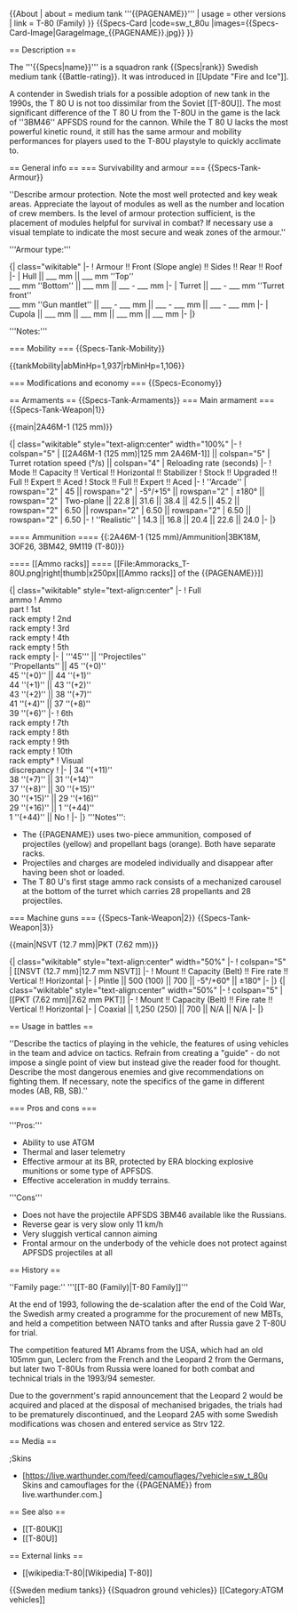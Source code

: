 {{About
| about = medium tank '''{{PAGENAME}}'''
| usage = other versions
| link = T-80 (Family)
}}
{{Specs-Card
|code=sw_t_80u
|images={{Specs-Card-Image|GarageImage_{{PAGENAME}}.jpg}}
}}

== Description ==
<!-- ''In the description, the first part should be about the history of the creation and combat usage of the vehicle, as well as its key features. In the second part, tell the reader about the ground vehicle in the game. Insert a screenshot of the vehicle, so that if the novice player does not remember the vehicle by name, he will immediately understand what kind of vehicle the article is talking about.'' -->
The '''{{Specs|name}}''' is a squadron rank {{Specs|rank}} Swedish medium tank {{Battle-rating}}. It was introduced in [[Update "Fire and Ice"]].

A contender in Swedish trials for a possible adoption of new tank in the 1990s, the T 80 U is not too dissimilar from the Soviet [[T-80U]]. The most significant difference of the T 80 U from the T-80U in the game is the lack of ''3BM46'' APFSDS round for the cannon. While the T 80 U lacks the most powerful kinetic round, it still has the same armour and mobility performances for players used to the T-80U playstyle to quickly acclimate to.

== General info ==
=== Survivability and armour ===
{{Specs-Tank-Armour}}
<!-- ''Describe armour protection. Note the most well protected and key weak areas. Appreciate the layout of modules as well as the number and location of crew members. Is the level of armour protection sufficient, is the placement of modules helpful for survival in combat? If necessary use a visual template to indicate the most secure and weak zones of the armour.'' -->
''Describe armour protection. Note the most well protected and key weak areas. Appreciate the layout of modules as well as the number and location of crew members. Is the level of armour protection sufficient, is the placement of modules helpful for survival in combat? If necessary use a visual template to indicate the most secure and weak zones of the armour.''

'''Armour type:''' <!-- The types of armour present on the vehicle and their general locations -->
<!-- Example: * Rolled homogeneous armour (Front, Side, Rear, Hull roof)
* Cast homogeneous armour (Turret, Transmission area) -->

{| class="wikitable"
|-
! Armour !! Front (Slope angle) !! Sides !! Rear !! Roof
|-
| Hull || ___ mm || ___ mm ''Top'' <br> ___ mm ''Bottom'' || ___ mm || ___ - ___ mm
|-
| Turret || ___ - ___ mm ''Turret front'' <br> ___ mm ''Gun mantlet'' || ___ - ___ mm || ___ - ___ mm || ___ - ___ mm
|-
| Cupola || ___ mm || ___ mm || ___ mm || ___ mm
|-
|}

'''Notes:''' <!-- Any additional notes which the user needs to be aware of -->
<!-- Example: * Suspension wheels are 20 mm thick, tracks are 30 mm thick, and torsion bars are 60 mm thick. -->

=== Mobility ===
{{Specs-Tank-Mobility}}
<!-- ''Write about the mobility of the ground vehicle. Estimate the specific power and manoeuvrability, as well as the maximum speed forwards and backwards.'' -->

{{tankMobility|abMinHp=1,937|rbMinHp=1,106}}

=== Modifications and economy ===
{{Specs-Economy}}

== Armaments ==
{{Specs-Tank-Armaments}}
=== Main armament ===
{{Specs-Tank-Weapon|1}}
<!-- ''Give the reader information about the characteristics of the main gun. Assess its effectiveness in a battle based on the reloading speed, ballistics and the power of shells. Do not forget about the flexibility of the fire, that is how quickly the cannon can be aimed at the target, open fire on it and aim at another enemy. Add a link to the main article on the gun: <code><nowiki>{{main|Name of the weapon}}</nowiki></code>. Describe in general terms the ammunition available for the main gun. Give advice on how to use them and how to fill the ammunition storage.'' -->
{{main|2A46M-1 (125 mm)}}

{| class="wikitable" style="text-align:center" width="100%"
|-
! colspan="5" | [[2A46M-1 (125 mm)|125 mm 2A46M-1]] || colspan="5" | Turret rotation speed (°/s) || colspan="4" | Reloading rate (seconds)
|-
! Mode !! Capacity !! Vertical !! Horizontal !! Stabilizer
! Stock !! Upgraded !! Full !! Expert !! Aced
! Stock !! Full !! Expert !! Aced
|-
! ''Arcade''
| rowspan="2" | 45 || rowspan="2" | -5°/+15° || rowspan="2" | ±180° || rowspan="2" | Two-plane || 22.8 || 31.6 || 38.4 || 42.5 || 45.2 || rowspan="2" | 6.50 || rowspan="2" | 6.50 || rowspan="2" | 6.50 || rowspan="2" | 6.50
|-
! ''Realistic''
| 14.3 || 16.8 || 20.4 || 22.6 || 24.0
|-
|}

==== Ammunition ====
{{:2A46M-1 (125 mm)/Ammunition|3BK18M, 3OF26, 3BM42, 9M119 (T-80)}}

==== [[Ammo racks]] ====
[[File:Ammoracks_T-80U.png|right|thumb|x250px|[[Ammo racks]] of the {{PAGENAME}}]]
<!-- '''Last updated:''' -->
{| class="wikitable" style="text-align:center"
|-
! Full<br>ammo
! Ammo<br>part
! 1st<br>rack empty
! 2nd<br>rack empty
! 3rd<br>rack empty
! 4th<br>rack empty
! 5th<br>rack empty
|-
| '''45''' || ''Projectiles'' <br> ''Propellants'' || 45&nbsp;''(+0)'' <br> 45&nbsp;''(+0)'' || 44&nbsp;''(+1)'' <br> 44&nbsp;''(+1)'' || 43&nbsp;''(+2)'' <br> 43&nbsp;''(+2)'' || 38&nbsp;''(+7)'' <br> 41&nbsp;''(+4)'' || 37&nbsp;''(+8)'' <br> 39&nbsp;''(+6)''
|-
! 6th<br>rack empty
! 7th<br>rack empty
! 8th<br>rack empty
! 9th<br>rack empty
! 10th<br>rack empty*
! Visual<br>discrepancy
!
|-
| 34&nbsp;''(+11)'' <br> 38&nbsp;''(+7)'' || 31&nbsp;''(+14)'' <br> 37&nbsp;''(+8)'' || 30&nbsp;''(+15)'' <br> 30&nbsp;''(+15)'' || 29&nbsp;''(+16)'' <br> 29&nbsp;''(+16)'' || 1&nbsp;''(+44)'' <br> 1&nbsp;''(+44)'' || No
!
|-
|}
'''Notes''':

* The {{PAGENAME}} uses two-piece ammunition, composed of projectiles (yellow) and propellant bags (orange). Both have separate racks.
* Projectiles and charges are modeled individually and disappear after having been shot or loaded.
* The T 80 U's first stage ammo rack consists of a mechanized carousel at the bottom of the turret which carries 28 propellants and 28 projectiles.

=== Machine guns ===
{{Specs-Tank-Weapon|2}}
{{Specs-Tank-Weapon|3}}
<!-- ''Offensive and anti-aircraft machine guns not only allow you to fight some aircraft but also are effective against lightly armoured vehicles. Evaluate machine guns and give recommendations on its use.'' -->
{{main|NSVT (12.7 mm)|PKT (7.62 mm)}}

{| class="wikitable" style="text-align:center" width="50%"
|-
! colspan="5" | [[NSVT (12.7 mm)|12.7 mm NSVT]]
|-
! Mount !! Capacity (Belt) !! Fire rate !! Vertical !! Horizontal
|-
| Pintle || 500 (100) || 700 || -5°/+60° || ±180°
|-
|}
{| class="wikitable" style="text-align:center" width="50%"
|-
! colspan="5" | [[PKT (7.62 mm)|7.62 mm PKT]]
|-
! Mount !! Capacity (Belt) !! Fire rate !! Vertical !! Horizontal
|-
| Coaxial || 1,250 (250) || 700 || N/A || N/A
|-
|}

== Usage in battles ==
<!-- ''Describe the tactics of playing in the vehicle, the features of using vehicles in the team and advice on tactics. Refrain from creating a "guide" - do not impose a single point of view but instead give the reader food for thought. Describe the most dangerous enemies and give recommendations on fighting them. If necessary, note the specifics of the game in different modes (AB, RB, SB).'' -->
''Describe the tactics of playing in the vehicle, the features of using vehicles in the team and advice on tactics. Refrain from creating a "guide" - do not impose a single point of view but instead give the reader food for thought. Describe the most dangerous enemies and give recommendations on fighting them. If necessary, note the specifics of the game in different modes (AB, RB, SB).''

=== Pros and cons ===
<!-- ''Summarise and briefly evaluate the vehicle in terms of its characteristics and combat effectiveness. Mark its pros and cons in a bulleted list. Try not to use more than 6 points for each of the characteristics. Avoid using categorical definitions such as "bad", "good" and the like - use substitutions with softer forms such as "inadequate" and "effective".'' -->


'''Pros:'''

* Ability to use ATGM
* Thermal and laser telemetry
* Effective armour at its BR, protected by ERA blocking explosive munitions or some type of APFSDS.
* Effective acceleration in muddy terrains.

'''Cons'''

* Does not have the projectile APFSDS 3BM46 available like the Russians.
* Reverse gear is very slow only 11 km/h
* Very sluggish vertical cannon aiming
* Frontal armour on the underbody of the vehicle does not protect against APFSDS projectiles at all

== History ==
<!-- ''Describe the history of the creation and combat usage of the vehicle in more detail than in the introduction. If the historical reference turns out to be too long, take it to a separate article, taking a link to the article about the vehicle and adding a block "/History" (example: <nowiki>https://wiki.warthunder.com/(Vehicle-name)/History</nowiki>) and add a link to it here using the <code>main</code> template. Be sure to reference text and sources by using <code><nowiki><ref></ref></nowiki></code>, as well as adding them at the end of the article with <code><nowiki><references /></nowiki></code>. This section may also include the vehicle's dev blog entry (if applicable) and the in-game encyclopedia description (under <code><nowiki>=== In-game description ===</nowiki></code>, also if applicable).'' -->
''Family page:'' '''[[T-80 (Family)|T-80 Family]]'''

At the end of 1993, following the de-scalation after the end of the Cold War, the Swedish army created a programme for the procurement of new MBTs, and held a competition between NATO tanks and after Russia gave 2 T-80U for trial.

The competition featured M1 Abrams from the USA, which had an old 105mm gun, Leclerc from the French and the Leopard 2 from the Germans, but later two T-80Us from Russia were loaned for both combat and technical trials in the 1993/94 semester.

Due to the government's rapid announcement that the Leopard 2 would be acquired and placed at the disposal of mechanised brigades, the trials had to be prematurely discontinued, and the Leopard 2A5 with some Swedish modifications was chosen and entered service as Strv 122.

== Media ==
<!-- ''Excellent additions to the article would be video guides, screenshots from the game, and photos.'' -->

;Skins
* [https://live.warthunder.com/feed/camouflages/?vehicle=sw_t_80u Skins and camouflages for the {{PAGENAME}} from live.warthunder.com.]

== See also ==
<!-- ''Links to the articles on the War Thunder Wiki that you think will be useful for the reader, for example:''
* ''reference to the series of the vehicles;''
* ''links to approximate analogues of other nations and research trees.'' -->

* [[T-80UK]]
* [[T-80U]]

== External links ==
<!-- ''Paste links to sources and external resources, such as:''
* ''topic on the official game forum;''
* ''other literature.'' -->

* [[wikipedia:T-80|[Wikipedia] T-80]]

{{Sweden medium tanks}}
{{Squadron ground vehicles}}
[[Category:ATGM vehicles]]